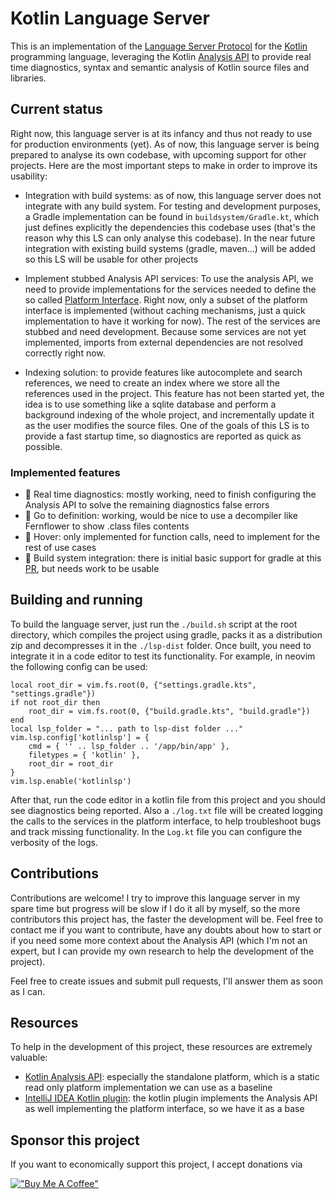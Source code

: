 # Kotlin Language Server

This is an implementation of the [Language Server Protocol](https://microsoft.github.io/language-server-protocol/specification) for the [Kotlin](https://kotlinlang.org) programming language, leveraging the Kotlin [Analysis API](https://github.com/JetBrains/kotlin/blob/master/docs/analysis/analysis-api/analysis-api.md) to provide real time diagnostics, syntax and semantic analysis of Kotlin source files and libraries.

## Current status

Right now, this language server is at its infancy and thus not ready to use for production environments (yet). As of now, this language server is being prepared to analyse its own codebase, with upcoming support for other projects. Here are the most important steps to make in order to improve its usability:

- Integration with build systems: as of now, this language server does not integrate with any build system. For testing and development purposes, a Gradle implementation can be found in `buildsystem/Gradle.kt`, which just defines explicitly the dependencies this codebase uses (that's the reason why this LS can only analyse this codebase). In the near future integration with existing build systems (gradle, maven...) will be added so this LS will be usable for other projects

- Implement stubbed Analysis API services: To use the analysis API, we need to provide implementations for the services needed to define the so called [Platform Interface](https://github.com/JetBrains/kotlin/blob/master/analysis/analysis-api-platform-interface/README.md). Right now, only a subset of the platform interface is implemented (without caching mechanisms, just a quick implementation to have it working for now). The rest of the services are stubbed and need development. Because some services are not yet implemented, imports from external dependencies are not resolved correctly right now.

- Indexing solution: to provide features like autocomplete and search references, we need to create an index where we store all the references used in the project. This feature has not been started yet, the idea is to use something like a sqlite database and perform a background indexing of the whole project, and incrementally update it as the user modifies the source files. One of the goals of this LS is to provide a fast startup time, so diagnostics are reported as quick as possible.

### Implemented features
- 🚧 Real time diagnostics: mostly working, need to finish configuring the Analysis API to solve the remaining diagnostics false errors
- 🚧 Go to definition: working, would be nice to use a decompiler like Fernflower to show .class files contents
- 🚧 Hover: only implemented for function calls, need to implement for the rest of use cases
- 🚧 Build system integration: there is initial basic support for gradle at this [PR](https://github.com/amgdev9/kotlin-lsp/pull/1), but needs work to be usable

## Building and running

To build the language server, just run the `./build.sh` script at the root directory, which compiles the project using gradle, packs it as a distribution zip and decompresses it in the `./lsp-dist` folder. Once built, you need to integrate it in a code editor to test its functionality. For example, in neovim the following config can be used:

```
local root_dir = vim.fs.root(0, {"settings.gradle.kts", "settings.gradle"})
if not root_dir then
    root_dir = vim.fs.root(0, {"build.gradle.kts", "build.gradle"})
end
local lsp_folder = "... path to lsp-dist folder ..."
vim.lsp.config['kotlinlsp'] = {
    cmd = { '' .. lsp_folder .. '/app/bin/app' },
    filetypes = { 'kotlin' },
    root_dir = root_dir
}
vim.lsp.enable('kotlinlsp')
```

After that, run the code editor in a kotlin file from this project and you should see diagnostics being reported. Also a `./log.txt` file will be created logging the calls to the services in the platform interface, to help troubleshoot bugs and track missing functionality. In the `Log.kt` file you can configure the verbosity of the logs.

## Contributions

Contributions are welcome! I try to improve this language server in my spare time but progress will be slow if I do it all by myself, so the more contributors this project has, the faster the development will be. Feel free to contact me if you want to contribute, have any doubts about how to start or if you need some more context about the Analysis API (which I'm not an expert, but I can provide my own research to help the development of the project).

Feel free to create issues and submit pull requests, I'll answer them as soon as I can.

## Resources

To help in the development of this project, these resources are extremely valuable:
- [Kotlin Analysis API](https://github.com/JetBrains/kotlin/tree/master/analysis): especially the standalone platform, which is a static read only platform implementation we can use as a baseline
- [IntelliJ IDEA Kotlin plugin](https://github.com/JetBrains/intellij-community/tree/master/plugins/kotlin): the kotlin plugin implements the Analysis API as well implementing the platform interface, so we have it as a base

## Sponsor this project

If you want to economically support this project, I accept donations via 

[!["Buy Me A Coffee"](https://www.buymeacoffee.com/assets/img/custom_images/orange_img.png)](https://www.buymeacoffee.com/amgdev9)
